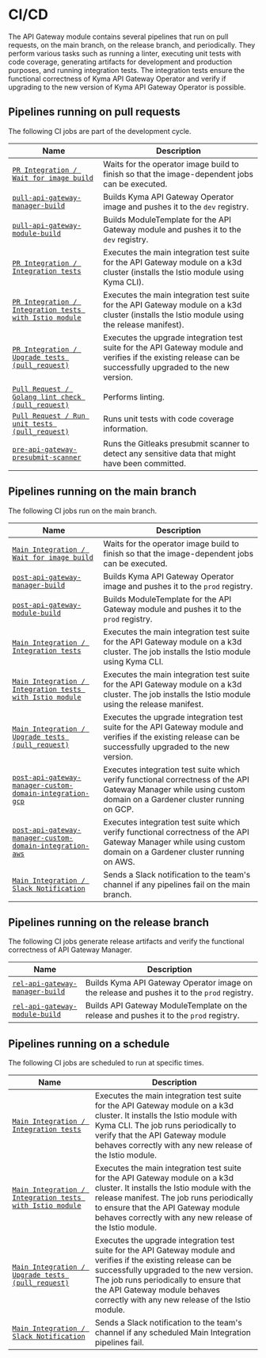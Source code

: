 # CI/CD
The API Gateway module contains several pipelines that run on pull requests, on the main branch, on the release branch, and periodically. They perform various tasks such as running a linter, executing unit tests with code coverage, generating artifacts for development and production purposes, and running integration tests. The integration tests ensure the functional correctness of Kyma API Gateway Operator and verify if upgrading to the new version of Kyma API Gateway Operator is possible.

## Pipelines running on pull requests

The following CI jobs are part of the development cycle.

| Name                                                                                                                                             | Description                                                                                                                                                  |
|--------------------------------------------------------------------------------------------------------------------------------------------------|--------------------------------------------------------------------------------------------------------------------------------------------------------------|
| [`PR Integration / Wait for image build`]()                                                                                                      | Waits for the operator image build to finish so that the image-dependent jobs can be executed.                                                               |
| [`pull-api-gateway-manager-build`](https://github.com/kyma-project/test-infra/blob/main/prow/jobs/api-gateway/api-gateway-manager-build.yaml#L6) | Builds Kyma API Gateway Operator image and pushes it to the `dev` registry.                                                                                  |
| [`pull-api-gateway-module-build`](https://github.com/kyma-project/test-infra/blob/main/prow/jobs/api-gateway/api-gateway-manager-build.yaml#L55) | Builds ModuleTemplate for the API Gateway module and pushes it to the `dev` registry.                                                                        |
| [`PR Integration / Integration tests`]()                                                                                                         | Executes the main integration test suite for the API Gateway module on a k3d cluster (installs the Istio module using Kyma CLI).                                  |
| [`PR Integration / Integration tests with Istio module`]()                                                                                       | Executes the main integration test suite for the API Gateway module on a k3d cluster (installs the Istio module using the release manifest).                          |
| [`PR Integration / Upgrade tests (pull_request)`]()                                                                                              | Executes the upgrade integration test suite for the API Gateway module and verifies if the existing release can be successfully upgraded to the new version. |
| [`Pull Request / Golang lint check (pull_request)`]()                                                                                            | Performs linting.                                                                                                                                            |
| [`Pull Request / Run unit tests (pull_request)`]()                                                                                               | Runs unit tests with code coverage information.                                                                                                              |
| [`pre-api-gateway-presubmit-scanner`](https://github.com/kyma-project/test-infra/blob/main/prow/jobs/test-infra/presubmit-scanner.yaml#L412)     | Runs the Gitleaks presubmit scanner to detect any sensitive data that might have been committed.                                                             |

## Pipelines running on the main branch

The following CI jobs run on the main branch.

| Name                                                                                                                                                                                  | Description                                                                                                                                                    |
|---------------------------------------------------------------------------------------------------------------------------------------------------------------------------------------|----------------------------------------------------------------------------------------------------------------------------------------------------------------|
| [`Main Integration / Wait for image build`]()                                                                                                                                         | Waits for the operator image build to finish so that the image-dependent jobs can be executed.                                                                 |
| [`post-api-gateway-manager-build`](https://github.com/kyma-project/test-infra/blob/main/prow/jobs/api-gateway/api-gateway-manager-build.yaml#L194)                                    | Builds Kyma API Gateway Operator image and pushes it to the `prod` registry.                                                                                   |
| [`post-api-gateway-module-build`](https://github.com/kyma-project/test-infra/blob/main/prow/jobs/api-gateway/api-gateway-manager-build.yaml#L102)                                     | Builds ModuleTemplate for the API Gateway module and pushes it to the `prod` registry.                                                                         |
| [`Main Integration / Integration tests`]()                                                                                                                                            | Executes the main integration test suite for the API Gateway module on a k3d cluster. The job installs the Istio module using Kyma CLI.                                    |
| [`Main Integration / Integration tests with Istio module`]()                                                                                                                          | Executes the main integration test suite for the API Gateway module on a k3d cluster. The job installs the Istio module using the release manifest.                        |
| [`Main Integration / Upgrade tests (pull_request)`]()                                                                                                                                 | Executes the upgrade integration test suite for the API Gateway module and verifies if the existing release can be successfully upgraded to the new version.   |
| [`post-api-gateway-manager-custom-domain-integration-gcp`](https://github.com/kyma-project/test-infra/blob/main/prow/jobs/api-gateway/api-gateway-manager-integration-tests.yaml#L6)  | Executes integration test suite which verify functional correctness of the API Gateway Manager while using custom domain on a Gardener cluster running on GCP. |
| [`post-api-gateway-manager-custom-domain-integration-aws`](https://github.com/kyma-project/test-infra/blob/main/prow/jobs/api-gateway/api-gateway-manager-integration-tests.yaml#L58) | Executes integration test suite which verify functional correctness of the API Gateway Manager while using custom domain on a Gardener cluster running on AWS. |
| [`Main Integration / Slack Notification`]()                                                                                                                                           | Sends a Slack notification to the team's channel if any pipelines fail on the main branch.                                                                     |

## Pipelines running on the release branch

The following CI jobs generate release artifacts and verify the functional correctness of API Gateway Manager.

| Name                                                                                                                                              | Description                                                                                 |
|---------------------------------------------------------------------------------------------------------------------------------------------------|---------------------------------------------------------------------------------------------|
| [`rel-api-gateway-manager-build`](https://github.com/kyma-project/test-infra/blob/main/prow/jobs/api-gateway/api-gateway-manager-build.yaml#L247) | Builds Kyma API Gateway Operator image on the release and pushes it to the `prod` registry. |
| [`rel-api-gateway-module-build`](https://github.com/kyma-project/test-infra/blob/main/prow/jobs/api-gateway/api-gateway-manager-build.yaml#L147)  | Builds API Gateway ModuleTemplate on the release and pushes it to the `prod` registry.      |

## Pipelines running on a schedule

The following CI jobs are scheduled to run at specific times.

| Name                                                         | Description                                                                                                                                                                                                                                         |
|--------------------------------------------------------------|-----------------------------------------------------------------------------------------------------------------------------------------------------------------------------------------------------------------------------------------------------|
| [`Main Integration / Integration tests`]()                   | Executes the main integration test suite for the API Gateway module on a k3d cluster. It installs the Istio module with Kyma CLI. The job runs periodically to verify that the API Gateway module behaves correctly with any new release of the Istio module.                                  |
| [`Main Integration / Integration tests with Istio module`]() | Executes the main integration test suite for the API Gateway module on a k3d cluster. It installs the Istio module with the release manifest. The job runs periodically to ensure that the API Gateway module behaves correctly with any new release of the Istio module.                      |
| [`Main Integration / Upgrade tests (pull_request)`]()        | Executes the upgrade integration test suite for the API Gateway module and verifies if the existing release can be successfully upgraded to the new version. The job runs periodically to ensure that the API Gateway module behaves correctly with any new release of the Istio module. |
| [`Main Integration / Slack Notification`]()                  | Sends a Slack notification to the team's channel if any scheduled Main Integration pipelines fail.                                                                                                                                                  |
